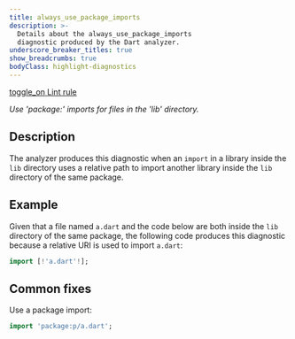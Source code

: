 ```yaml
---
title: always_use_package_imports
description: >-
  Details about the always_use_package_imports
  diagnostic produced by the Dart analyzer.
underscore_breaker_titles: true
show_breadcrumbs: true
bodyClass: highlight-diagnostics
---
```


<div class="tags">
  <a class="tag-label"
      href="/tools/linter-rules/always_use_package_imports"
      title="Learn about the lint rule that enables this diagnostic."
      aria-label="Learn about the lint rule that enables this diagnostic."
      target="_blank">
    <span class="material-symbols" aria-hidden="true">toggle_on</span>
    <span>Lint rule</span>
  </a>
</div>

_Use 'package:' imports for files in the 'lib' directory._

## Description

The analyzer produces this diagnostic when an `import` in a library inside
the `lib` directory uses a relative path to import another library inside
the `lib` directory of the same package.

## Example

Given that a file named `a.dart` and the code below are both inside the
`lib` directory of the same package, the following code produces this
diagnostic because a relative URI is used to import `a.dart`:

```dart
import [!'a.dart'!];
```

## Common fixes

Use a package import:

```dart
import 'package:p/a.dart';
```
